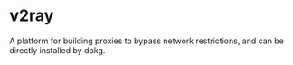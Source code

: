 # v2ray
A platform for building proxies to bypass network restrictions, and can be directly installed by dpkg.
